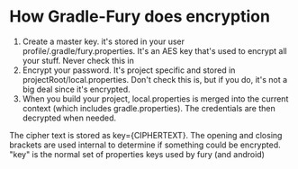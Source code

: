 # How Gradle-Fury does encryption

1. Create a master key. it's stored in your user profile/.gradle/fury.properties. It's an AES key that's used to encrypt all your stuff. Never check this in
2. Encrypt your password. It's project specific and stored in projectRoot/local.properties. Don't check this is, but if you do, it's not a big deal since it's encrypted.
3. When you build your project, local.properties is merged into the current context (which includes gradle.properties). The credentials are then decrypted when needed.

The cipher text is stored as key={CIPHERTEXT}. The opening and closing brackets are used internal to determine if something could be encrypted. "key" is the normal set of properties keys used by fury (and android)